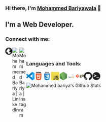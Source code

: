 ### Hi there, I'm [Mohammed Bariyawala][website] 👋

## I'm a Web Developer.

### Connect with me:

[<img align="left" alt="mohammedportfolio.com" width="22px" src="https://raw.githubusercontent.com/iconic/open-iconic/master/svg/globe.svg" />][website]
[<img align="left" alt="Mohammed Bariya | LinkedIn" width="22px" src="https://cdn.jsdelivr.net/npm/simple-icons@v3/icons/linkedin.svg" />][linkedin]
[<img align="left" alt="Mohammed Bariya | Instagram" width="22px" src="https://cdn.jsdelivr.net/npm/simple-icons@v3/icons/instagram.svg" />][instagram]

<br />

### Languages and Tools:

<img align="left" alt="Visual Studio Code" width="26px" src="https://raw.githubusercontent.com/github/explore/80688e429a7d4ef2fca1e82350fe8e3517d3494d/topics/visual-studio-code/visual-studio-code.png" />
<img align="left" alt="HTML5" width="26px" src="https://raw.githubusercontent.com/github/explore/80688e429a7d4ef2fca1e82350fe8e3517d3494d/topics/html/html.png" />
<img align="left" alt="CSS3" width="26px" src="https://raw.githubusercontent.com/github/explore/80688e429a7d4ef2fca1e82350fe8e3517d3494d/topics/css/css.png" />
<img align="left" alt="JavaScript" width="26px" src="https://raw.githubusercontent.com/github/explore/80688e429a7d4ef2fca1e82350fe8e3517d3494d/topics/javascript/javascript.png" />
<img align="left" alt="Node.js" width="26px" src="https://raw.githubusercontent.com/github/explore/80688e429a7d4ef2fca1e82350fe8e3517d3494d/topics/nodejs/nodejs.png" />
<img align="left" alt="MySQL" width="26px" src="https://raw.githubusercontent.com/github/explore/80688e429a7d4ef2fca1e82350fe8e3517d3494d/topics/mysql/mysql.png" />
<img align="left" alt="Git" width="26px" src="https://raw.githubusercontent.com/github/explore/80688e429a7d4ef2fca1e82350fe8e3517d3494d/topics/git/git.png" />
<img align="left" alt="GitHub" width="26px" src="https://raw.githubusercontent.com/github/explore/78df643247d429f6cc873026c0622819ad797942/topics/github/github.png" />
<img align="left" alt="Terminal" width="26px" src="https://raw.githubusercontent.com/github/explore/80688e429a7d4ef2fca1e82350fe8e3517d3494d/topics/terminal/terminal.png" />


<br />
<br />
<img align="left" alt="Mohammed bariya's Github Stats" src="https://github-readme-stats.vercel.app/api?username=mohammedbariya&count_private=true&hide=stars,prs,issues,contribs&show_icons=true&hide_border=true" />

<!-- [![Top Langs](https://github-readme-stats.vercel.app/api/top-langs/?username=mohammedbariya&layout=compact)](https://github.com/mohammedbariya/github-readme-stats) -->


[website]: http://mohammedportfolio.com
[instagram]: https://instagram.com/mohammed._.bariya
[linkedin]: https://www.linkedin.com/in/mohammedbariyawala-269bb2278
